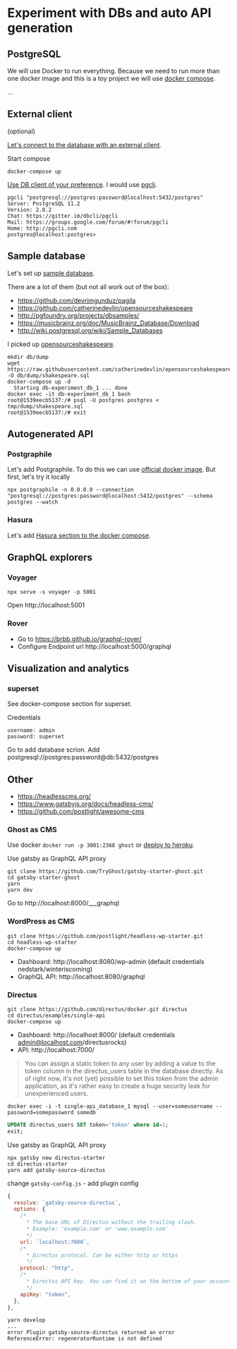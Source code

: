 # Experiment with DBs and auto API generation

## PostgreSQL

We will use Docker to run everything. Because we need to run more than one docker image and this is a toy project we will use [docker compose](https://docs.docker.com/compose/gettingstarted/).

...

## External client

(optional)

[Let's connect to the database with an external client](https://www.cockroachlabs.com/docs/managed/stable/managed-connect-to-your-cluster.html).

Start compose

```
docker-compose up
```

[Use DB client of your preference](https://github.com/dhamaniasad/awesome-postgres#gui). I would use [pgcli](https://www.pgcli.com/).

```
pgcli "postgresql://postgres:password@localhost:5432/postgres"
Server: PostgreSQL 11.2
Version: 2.0.2
Chat: https://gitter.im/dbcli/pgcli
Mail: https://groups.google.com/forum/#!forum/pgcli
Home: http://pgcli.com
postgres@localhost:postgres>
```

## Sample database

Let's set up [sample database](https://stackoverflow.com/questions/5363613/sample-database-for-postgresql).

There are a lot of them (but not all work out of the box):

- https://github.com/devrimgunduz/pagila
- https://github.com/catherinedevlin/opensourceshakespeare
- http://pgfoundry.org/projects/dbsamples/
- https://musicbrainz.org/doc/MusicBrainz_Database/Download
- http://wiki.postgresql.org/wiki/Sample_Databases

I picked up [opensourceshakespeare](https://github.com/catherinedevlin/opensourceshakespeare).

```
mkdir db/dump
wget https://raw.githubusercontent.com/catherinedevlin/opensourceshakespeare/master/shakespeare.sql -O db/dump/shakespeare.sql
docker-compose up -d
  Starting db-experiment_db_1 ... done
docker exec -it db-experiment_db_1 bash
root@1539eecb5137:/# psql -U postgres postgres < tmp/dump/shakespeare.sql
root@1539eecb5137:/# exit
```

## Autogenerated API

### Postgraphile

Let's add Postgraphile. To do this we can use [official docker image](https://hub.docker.com/r/graphile/postgraphile/). But first, let's try it locally

```
npx postgraphile -n 0.0.0.0 --connection "postgresql://postgres:password@localhost:5432/postgres" --schema postgres --watch
```

### Hasura

Let's add [Hasura section to the docker compose](https://docs.hasura.io/1.0/graphql/manual/deployment/docker/index.html#step-1-get-the-docker-run-sh-bash-script).

## GraphQL explorers

### Voyager

```
npx serve -s voyager -p 5001
```

Open http://localhost:5001

### Rover

- Go to https://brbb.github.io/graphql-rover/
- Configure Endpoint url http://localhost:5000/graphql

## Visualization and analytics

### superset

See docker-compose section for superset.

Credentials

```
username: admin
password: superset
```

Go to add database scrion. Add postgresql://postgres:password@db:5432/postgres

## Other

- https://headlesscms.org/
- https://www.gatsbyjs.org/docs/headless-cms/
- https://github.com/postlight/awesome-cms

### Ghost as CMS

Use docker `docker run -p 3001:2368 ghost` or [deploy to heroku](https://github.com/cobyism/ghost-on-heroku).

Use gatsby as GraphQL API proxy

```
git clone https://github.com/TryGhost/gatsby-starter-ghost.git
cd gatsby-starter-ghost
yarn
yarn dev
```

Go to http://localhost:8000/___graphql

### WordPress as CMS

```
git clone https://github.com/postlight/headless-wp-starter.git
cd headless-wp-starter
docker-compose up
```

- Dashboard: http://localhost:8080/wp-admin (default credentials nedstark/winteriscoming)
- GraphQL API: http://localhost:8080/graphql

### Directus

```
git clone https://github.com/directus/docker.git directus
cd directus/examples/single-api
docker-compose up
```

- Dashboard: http://localhost:8000/ (default credentials admin@localhost.com/directusrocks)
- API: http://localhost:7000/

> You can assign a static token to any user by adding a value to the token column in the directus_users table in the database directly. As of right now, it's not (yet) possible to set this token from the admin application, as it's rather easy to create a huge security leak for unexperienced users.

```
docker exec -i -t single-api_database_1 mysql --user=someusername --password=somepassword somedb
```

```sql
UPDATE directus_users SET token='token' where id=1;
exit;
```

Use gatsby as GraphQL API proxy

```
npx gatsby new directus-starter
cd directus-starter
yarn add gatsby-source-directus
```

change `gatsby-config.js` - add plugin config

```js
{
  resolve: `gatsby-source-directus`,
  options: {
    /*
      * The base URL of Directus without the trailing slash.
      * Example: 'example.com' or 'www.example.com'
      */
    url: `localhost:7000`,
    /*
      * Directus protocol. Can be either http or https
      */
    protocol: "http",
    /*
      * Directus API key. You can find it on the bottom of your account settings page.
      */
    apiKey: "token",
  },
},
```

```
yarn develop
...
error Plugin gatsby-source-directus returned an error
ReferenceError: regeneratorRuntime is not defined
```
